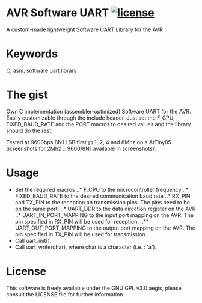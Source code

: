# AVR Software UART [![license](https://img.shields.io/badge/license-GPLv3-brightgreen.svg)](LICENSE)
A custom-made lightweight Software UART Library for the AVR

# Keywords 
C, asm, software uart library

# The gist
Own C implementation (assembler-optimized) Software UART for the AVR.
Easily customizable through the include header. Just set the F_CPU, FIXED_BAUD_RATE and the PORT macros to 
desired values and the library should do the rest. 

Tested at 9600bps 8N1 LSB first @ 1, 2, 4 and 8Mhz on a AtTiny85. Screenshots for 2Mhz :: 9600/8N1 available
in screenshots/.

# Usage 

* Set the required macros
..* F_CPU to the microcontroller frequency
..* FIXED_BAUD_RATE to the desired communication baud rate
..* RX_PIN and TX_PIN to the reception an transmission pins. The pins need to be on the same port.
..* UART_DDR to the data direction register on the AVR
..* UART_IN_PORT_MAPPING to the input port mapping on the AVR. The pin specified in RX_PIN will be used 
for reception.
..** UART_OUT_PORT_MAPPING to the output port mapping on the AVR. The pin specified in TX_PIN will be used 
for transmission. 
* Call uart_init().
* Call uart_write(char), where char is a character (i.e. : 'a').

# License
This software is freely available under the GNU GPL v3.0 aegis, please consult the LICENSE file for further information.